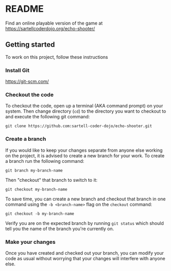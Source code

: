 # README

Find an online playable version of the game at https://sartellcoderdojo.org/echo-shooter/

## Getting started
To work on this project, follow these instructions

### Install Git
https://git-scm.com/

### Checkout the code
To checkout the code, open up a terminal (AKA command prompt) on your system. Then
change directory (`cd`) to the directory you want to checkout to and execute
the following git command:

`git clone https://github.com:sartell-coder-dojo/echo-shooter.git`

### Create a branch
If you would like to keep your changes separate from anyone else working on the
project, it is advised to create a new branch for your work. To create a branch
run the following command:

`git branch my-branch-name`

Then "checkout" that branch to switch to it:

`git checkout my-branch-name`

To save time, you can create a new branch and checkout that branch in one command
using the `-b <branch-name>` flag on the `checkout` command:

`git checkout -b my-branch-name`

Verify you are on the expected branch by running `git status` which should tell
you the name of the branch you're currently on.

### Make your changes
Once you have created and checked out your branch, you can modify your code as
usual without worrying that your changes will interfere with anyone else.

